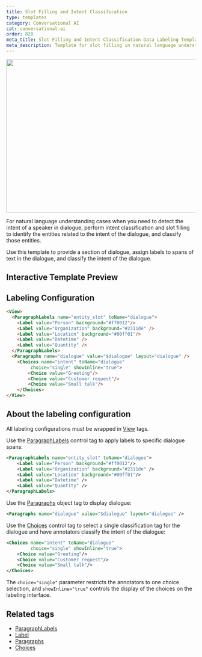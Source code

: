 ```yaml
---
title: Slot Filling and Intent Classification
type: templates
category: Conversational AI
cat: conversational-ai
order: 820
meta_title: Slot Filling and Intent Classification Data Labeling Template
meta_description: Template for slot filling in natural language understanding use cases with intent classification for dialogue with Label Studio for your machine learning and data science projects.
---
```


<img src="/images/templates/intent-classification-and-slot-filling.png" alt="" class="gif-border" width="552px" height="408px" />

For natural language understanding cases when you need to detect the intent of a speaker in dialogue, perform intent classification and slot filling to identify the entities related to the intent of the dialogue, and classify those entities. 

Use this template to provide a section of dialogue, assign labels to spans of text in the dialogue, and classify the intent of the dialogue. 

## Interactive Template Preview

<div id="main-preview"></div>

## Labeling Configuration

```html
<View>
  <ParagraphLabels name="entity_slot" toName="dialogue">
    <Label value="Person" background="#ff0012"/>
    <Label value="Organization" background="#2311de" />
    <Label value="Location" background="#00ff01"/>
    <Label value="Datetime" />
    <Label value="Quantity" />
  </ParagraphLabels>
  <Paragraphs name="dialogue" value="$dialogue" layout="dialogue" />
    <Choices name="intent" toName="dialogue"
         choice="single" showInline="true">
        <Choice value="Greeting"/>
        <Choice value="Customer request"/>
        <Choice value="Small talk"/>
    </Choices>
</View>
```

## About the labeling configuration

All labeling configurations must be wrapped in [View](/tags/view.html) tags.

Use the [ParagraphLabels](/tags/paragraphlabels.html) control tag to apply labels to specific dialogue spans:
```xml
<ParagraphLabels name="entity_slot" toName="dialogue">
    <Label value="Person" background="#ff0012"/>
    <Label value="Organization" background="#2311de" />
    <Label value="Location" background="#00ff01"/>
    <Label value="Datetime" />
    <Label value="Quantity" />
</ParagraphLabels>
```

Use the [Paragraphs](/tags/paragraphs.html) object tag to display dialogue:
```xml
<Paragraphs name="dialogue" value="$dialogue" layout="dialogue" />
```
  
Use the [Choices](/tags/choices.html) control tag to select a single classification tag for the dialogue and have annotators classify the intent of the dialogue:
```xml
<Choices name="intent" toName="dialogue" 
         choice="single" showInline="true">
    <Choice value="Greeting"/>
    <Choice value="Customer request"/>
    <Choice value="Small talk"/>
</Choices>
```
The `choice="single"` parameter restricts the annotators to one choice selection, and `showInline="true"` controls the display of the choices on the labeling interface. 

## Related tags

- [ParagraphLabels](/tags/paragraphlabels.html)
- [Label](/tags/label.html)
- [Paragraphs](/tags/paragraphs.html)
- [Choices](/tags/choices.html)
